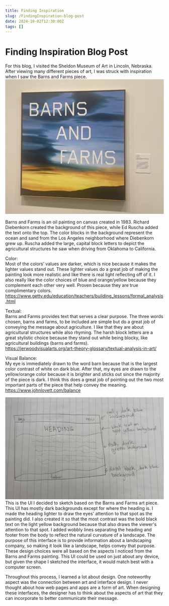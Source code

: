 ```yaml
---
title: Finding Inspiration
slug: /FindingInspiration-blog-post
date: 2024-10-02T12:30:00Z
tags: []
---
```


# Finding Inspiration Blog Post
For this blog, I visited the Sheldon Museum of Art in Lincoln, Nebraska. After viewing many different pieces of art, I was struck with inspiration when I saw the Barns and Farms piece.
![plot](Images/Barns_And_Farms.jpeg)

Barns and Farms is an oil painting on canvas created in 1983. Richard Diebenkorn created the background of this piece, while Ed Ruscha added the text onto the top. The color blocks in the background represent the ocean and sand from the Los Angeles neighborhood where Diebenkorn grew up. Ruscha added the large, capital block letters to depict the agricultural structures he saw when driving from Oklahoma to California.


Color: \
Most of the colors’ values are darker, which is nice because it makes the lighter values stand out. These lighter values do a great job of making the painting look more realistic and like there is real light reflecting off of it. I also really like the color choices of blue and orange/yellow because they complement each other very well. Proven because they are true complimentary colors.\
https://www.getty.edu/education/teachers/building_lessons/formal_analysis.html 

Textual: \
Barns and Farms provides text that serves a clear purpose. The three words chosen, barns and farms, to be included are simple but do a great job of conveying the message about agriculture. I like that they are about agricultural structures while also rhyming. The harsh block letters are a great stylistic choice because they stand out while being blocky, like agricultural buildings (barns and farms). \
https://jerwoodvisualarts.org/art-theory-glossary/textual-analysis-in-art/ 

Visual Balance: \
My eye is immediately drawn to the word barn because that is the largest color contrast of white on dark blue. After that, my eyes are drawn to the yellow/orange color because it is brighter and sticks out since the majority of the piece is dark. I think this does a great job of pointing out the two most important parts of the piece that help convey the meaning. \
https://www.johnlovett.com/balance 


![plot](Images/Art_Interface_Sketch.jpeg)
This is the UI I decided to sketch based on the Barns and Farms art piece. This UI has mostly dark backgrounds except for where the heading is. I made the heading lighter to draw the eyes' attention to that spot as the painting did. I also created it so that the most contrast was the bold black text on the light yellow background because that also draws the viewer's attention to that spot. I added wobbly lines separating the heading and footer from the body to reflect the natural curvature of a landscape. The purpose of this interface is to provide information about a landscaping company, so making it look like a landscape, helps convey that purpose. These design choices were all based on the aspects I noticed from the Barns and Farms painting. This UI could be used on just about any device, but given the shape I sketched the interface, it would match best with a computer screen. 

Throughout this process, I learned a lot about design. One noteworthy aspect was the connection between art and interface design. I never thought about how web pages and apps are a form of art. When designing these interfaces, the designer has to think about the aspects of art that they can incorporate to better communicate their message.
